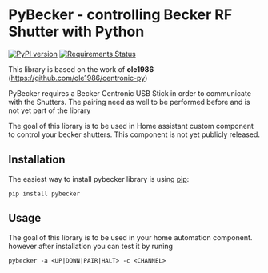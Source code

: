 PyBecker - controlling Becker RF Shutter with Python
====================================================

[![PyPI version](https://img.shields.io/pypi/v/pybecker.svg)](https://pypi.python.org/pypi/pybecker)
[![Requirements Status](https://requires.io/github/nicolasberthel/pybecker/requirements.svg?branch=master)](https://requires.io/github/nicolasberthel/pybecker/requirements/?branch=master)

This library is based on the work of **ole1986** (https://github.com/ole1986/centronic-py)

PyBecker requires a Becker Centronic USB Stick in order to communicate with the Shutters.
The pairing need as well to be performed before and is not yet part of the library


The goal of this library is to be used in Home assistant custom component to control your becker shutters.
This component is not yet publicly released.

Installation
------------

The easiest way to install pybecker library is using [pip](https://pip.pypa.io/en/stable/):
```console
pip install pybecker
```

Usage
-----
The goal of this library is to be used in your home automation component. 
however after installation you can test it by runing
```console
pybecker -a <UP|DOWN|PAIR|HALT> -c <CHANNEL>
```
